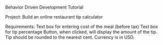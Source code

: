 
Behavior Driven Development Tutorial

Project:
Build an online restaurant tip calculator

Requirements:
Text box for entering cost of the meal (before tax)
Text box for tip percentage
Button, when clicked, will display the amount of the tip.
Tip should be rounded to the nearest cent.
Currency is in USD.

